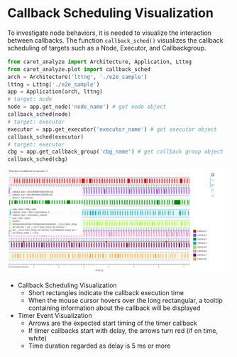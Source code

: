 # Callback Scheduling Visualization

To investigate node behaviors, it is needed to visualize the interaction between callbacks.
The function `callback_sched()` visualizes the callback scheduling of targets such as a Node, Executor, and Callbackgroup.

```python
from caret_analyze import Architecture, Application, Lttng
from caret_analyze.plot import callback_sched
arch = Architecture('lttng', './e2e_sample')
lttng = Lttng('./e2e_sample')
app = Application(arch, lttng)
# target: node
node = app.get_node('node_name') # get node object
callback_sched(node)
# target: executor
executor = app.get_executor('executor_name') # get executor object
callback_sched(executor)
# target: executor
cbg = app.get_callback_group('cbg_name') # get callback group object
callback_sched(cbg)
```

![Callback_Scheduling_Visualization_sample](../../imgs/callback_sched_sample.png)

- Callback Scheduling Visualization
  - Short rectangles indicate the callback execution time
  - When the mouse cursor hovers over the long rectangular, a tooltip containing information about the callback will be displayed
- Timer Event Visualization
  - Arrows are the expected start timing of the timer callback
  - If timer callbacks start with delay, the arrows turn red (if on time, white)
  - Time duration regarded as delay is 5 ms or more 

